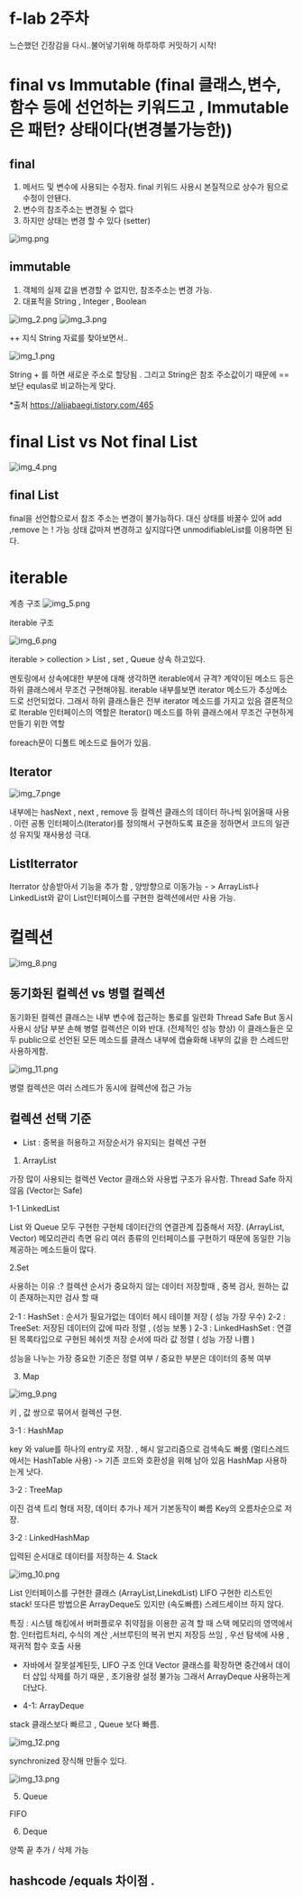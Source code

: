 # f-lab 2주차


느슨했던 긴장감을 다시..불어넣기위해 하루하루 커밋하기 시작!



# final vs Immutable (final 클래스,변수,함수 등에 선언하는  키워드고  , Immutable은 패턴? 상태이다(변경불가능한))
## final 

 1. 메서드 및 변수에 사용되는 수정자. final 키워드 사용시 본질적으로 상수가 됨으로 수정이 안됀다.
 2. 변수의 참조주소는 변경될 수 없다
 3. 하지만 상태는 변경 할 수 있다 (setter)

![img.png](img.png)

## immutable
 1. 객체의 실제 값을 변경할 수 없지만, 참조주소는 변경 가능. 
 2. 대표적을 String , Integer , Boolean

![img_2.png](img_2.png)
![img_3.png](img_3.png)





++ 지식 String 자료를 찾아보면서.. 

![img_1.png](img_1.png)

String + 를 하면 새로운 주소로 할당됨 .
그리고 String은 참조 주소값이기 때문에 == 보단 equlas로 비교하는게 맞다.

*출처 https://aljjabaegi.tistory.com/465



# final List vs Not final List


![img_4.png](img_4.png)

 ## final List

 final을 선언함으로서 참조 주소는 변경이 불가능하다. 대신 상태를 바꿀수 있어 add ,remove 는 ! 가능
 상태 값마져 변경하고 싶지않다면 unmodifiableList를 이용하면 된다.
 

# iterable


계층 구조 
![img_5.png](img_5.png)

 iterable 구조 
 
![img_6.png](img_6.png)

 iterable > collection > List , set , Queue 상속 하고있다.
 
 멘토링에서 상속에대한 부분에 대해 생각하면 iterable에서 규격? 계약이된 메소드 등은 하위 클래스에서 무조건 구현해야됨.
 iterable 내부를보면 iterator 메소드가 추상메소드로 선언되었다. 그래서 하위 클래스들은 전부 iterator 메소드를 가지고 있음
 결론적으로 Iterable 인터페이스의 역할은 Iterator() 메소드를 하위 클래스에서 무조건 구현하게 만들기 위한 역할
 
  foreach문이 디폴트 메소드로 들어가 있음.



 ## Iterator
 ![img_7.png](img_7.png)e

 내부에는 hasNext , next  , remove 등 컬렉션 클래스의 데이터 하나씩 읽어올때 사용 .
 이런 공통 인터페이스(Iterator)를 정의해서 구현하도록 표준을 정하면서 코드의 일관성 유지및 재사용성 극대.

## ListIterrator

 Iterrator 상송받아서 기능을 추가 함 , 양방향으로 이동가능 - > ArrayList나 LinkedList와 같이 List인터페이스를 구현한 컬렉션에서만 사용 가능.

 
# 컬렉션

![img_8.png](img_8.png) 

 ## 동기화된 컬렉션 vs 병렬 컬렉션

 동기화된 컬렉션 클래스는 내부 변수에 접근하는 통로를 일련화 Thread Safe But 동시사용시 상담 부분 손해 병렬 컬렉션은 이와 반대. (전체적인 성능 향상)
 이 클래스들은 모두 public으로 선언된 모든 메소드를 클래스 내부에 캡슐화해 내부의 값을 한 스레드만 사용하게함.

![img_11.png](img_11.png)

 병렬 컬렉션은 여러 스레드가 동시에 컬렉션에 접근 가능 

 ## 컬렉션 선택 기준

  * List : 중복을 허용하고 저장순서가 유지되는 컬렉션 구현

 1. ArrayList

  가장 많이 사용되는 컬렉션 Vector 클래스와 사용법 구조가 유사함. Thread Safe 하지 않음 (Vector는 Safe)

   1-1  LinkedList

   List 와 Queue 모두 구현한 구현체 데이터간의 연결관계 집중해서 저장. (ArrayList, Vector) 메모리관리 측면 유리
   여러 종류의 인터페이스를 구현하기 때문에 동일한 기능 제공하는 메소드들이 많다.


 2.Set
 
 사용하는 이유 :? 컬렉션 순서가 중요하지 않는 데이터 저장할때  , 중복 검사, 원하는 값이 존재하는지만 검사 할 때

  2-1 : HashSet : 순서가 필요가없는 데이터 헤시 테이블 저장 ( 성능 가장 우수)
  2-2 : TreeSet: 저장된 데이터의 값에 따라 정렬 , (성능 보통 )
  2-3 : LinkedHashSet : 연결된 목록타입으로 구현된 헤쉬셋  저장 순서에 따라 값 정렬 ( 성능 가장 나쁨 )


 성능을 나누는 가장 중요한 기준은 정렬 여부 / 중요한 부분은 데이터의 중복 여부


 3. Map

![img_9.png](img_9.png)
 
 키 , 값 쌍으로 묶어서 컬렉션 구현.
  
  3-1 : HashMap 
   
   key 와 value를 하나의 entry로 저장. , 해시 알고리즘으로 검색속도 빠룸 (멀티스레드에서는 HashTable 사용) 
   -> 기존 코드와 호환성을 위해 남아 있음 HashMap 사용하는게 낫다.
  
  3-2 : TreeMap
  
   이진 검색 트리 형태 저장, 데이터 추가나 제거 기본동작이 빠름  Key의 오름차순으로 저장.

  3-2 : LinkedHashMap
  
   입력된 순서대로 데이터를 저장하는 
 4. Stack 

![img_10.png](img_10.png) 

   List 인터페이스를 구현한 클래스 (ArrayList,LinekdList)
   LIFO 구현한 리스트인 stack!  또다른 방법으론 ArrayDeque도 있지만 (속도빠름) 스레드세이브 하지 않다.
   
 특징 : 시스템 해킹에서 버퍼플로우 취약점을 이용한 공격 할 때 스택 메모리의 영역에서 함.
       인터럽트처리, 수식의 계산 ,서브루틴의 복귀 번지 저장등 쓰임  , 우선 탐색에 사용 , 재귀적 함수 호출 사용

 + 자바에서 잘못설계된듯, LIFO 구조 인대 Vector 클래스를 확장하면 중간에서 데이터 삽입 삭제를 하기 때문 , 초기용량 설정 불가능 
   그래서 ArrayDeque 사용하는게 더났다. 
   
 + 4-1: ArrayDeque
 
 stack 클래스보다 빠르고 , Queue 보다 빠름.

![img_12.png](img_12.png)

 synchronized 장식해 만들수 있다.

![img_13.png](img_13.png)

 5. Queue 

  FIFO  

 
 6. Deque 

  양쪽 끝 추가 / 삭제 가능
 



## hashcode /equals 차이점 .


   

